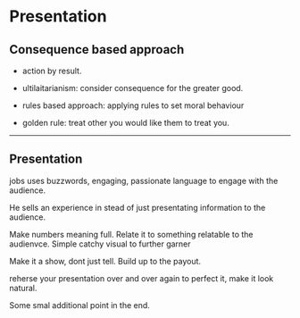 # Presentation

## Consequence based approach

- action by result.

- ultilaitarianism: consider consequence for the greater good.

- rules based approach: applying rules to set moral behaviour

- golden rule: treat other you would like them to treat you.

---

## Presentation

jobs uses buzzwords, engaging, passionate  language to engage with the audience.

He sells an experience in stead of just presentating information to the audience. 

Make numbers meaning full. Relate it  to something relatable to the audienvce.
Simple catchy visual to further garner 

Make it a show, dont just tell. Build up to the payout.

reherse your presentation over and over again to perfect it, make it look natural.

Some smal additional point in the end. 